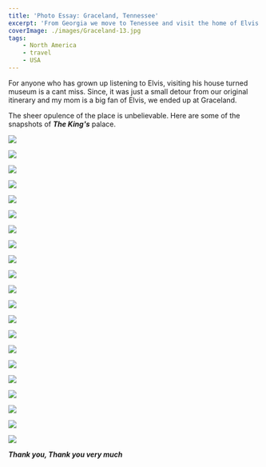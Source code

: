 ```yaml
---
title: 'Photo Essay: Graceland, Tennessee'
excerpt: 'From Georgia we move to Tenessee and visit the home of Elvis Presley. Next on the Photo Series of The USA roadtrip: Graceland'
coverImage: ./images/Graceland-13.jpg
tags:
    - North America
    - travel
    - USA
---
```


For anyone who has grown up listening to Elvis, visiting his house turned museum is a cant miss. Since, it was just a small detour from our original itinerary and my mom is a big fan of Elvis, we ended up at Graceland.

The sheer opulence of the place is unbelievable. Here are some of the snapshots of _**The King's**_ palace.

![](./images/Graceland-1.jpg)

![](./images/Graceland-2.jpg)

![](./images/Graceland-3.jpg)

![](./images/Graceland-4.jpg)

![](./images/Graceland-5.jpg)

![](./images/Graceland-6.jpg)

![](./images/Graceland-7.jpg)

![](./images/Graceland-8.jpg)

![](./images/Graceland-9.jpg)

![](./images/Graceland-10.jpg)

![](./images/Graceland-11.jpg)

![](./images/Graceland-12.jpg)

![](./images/Graceland-13.jpg)

![](./images/Graceland-14.jpg)

![](./images/Graceland-15.jpg)

![](./images/Graceland-16.jpg)

![](./images/Graceland-17.jpg)

![](./images/Graceland-18.jpg)

![](./images/Graceland-19.jpg)

![](./images/Graceland-20.jpg)

![](./images/Graceland-21.jpg)

_**Thank you, Thank you very much**_
